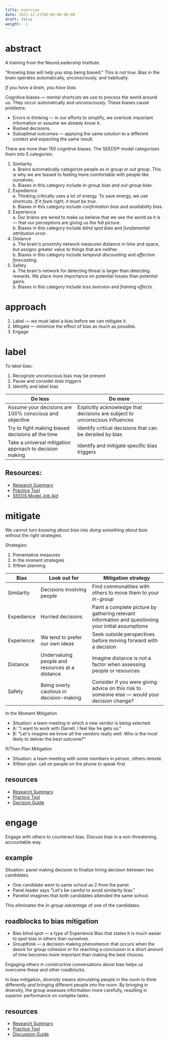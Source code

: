 ```yaml
---
title: overview
date: 2023-12-21T00:00:00-06:00
draft: false
weight: -1
---
```


# abstract
A training from the NeuroLeadership Institute.  

"Knowing bias will help you stop being biased." This is not true.  Bias in the brain operates automatically, unconsciously, and habitually. 

*If you have a brain, you have bias*.

Cognitive biases — mental shortcuts we use to process the world around us. They occur automatically and unconsciously.  These biases cause problems:
* Errors in thinking — in our efforts to simplify, we overlook important information or assume we already know it.
* Rushed decisions.
* Suboptimal outcomes — applying the same solution to a different context and expecting the same result.

There are more than 150 cognitive biases.  The SEEDS&reg; model categorizes them into 5 categories:
1. Similarity  
   a. Brains automatically categorize people as *in* group or *out* group. This is why we are biased to feeling more comfortable with people like ourselves.  
   b. Biases in this category include *in-group bias* and *out-group bias*.
2. Expedience  
   a. Thinking critically uses a lot of energy. To save energy, we use shortcuts. *If it feels right, it must be true*.  
   b. Biases in this category include *confirmation bias* and *availability bias*.  
3. Experience  
   a. Our brains are wired to make us believe that we see the world as it is — that our perceptions are giving us the full picture.  
   b. Biases in this category include *blind spot bias* and *fundamental attribution error*.  
4. Distance  
   a. The brain's proximity network measures distance in time and space, but assigns greater value to things that are neither.  
   b. Biases in this category include *temporal discounting* and *affective forecasting*.  
5. Safety  
   a. The brain's network for detecting threat is larger than detecting rewards.  We place more importance on potential losses than potential gains.   
   b. Biases in this category include *loss aversion* and *framing effects*.  

# approach
1. Label — we must label a bias before we can mitigate it.
2. Mitigate — minimize the effect of bias as much as possible.
3. Engage

# label
To label bias:
1. Recognize unconscious bias may be present
2. Pause and consider *bias triggers*
3. Identify and label bias

| Do less                                                 | Do more                                                                     |
| ------------------------------------------------------- | --------------------------------------------------------------------------- |
| Assume your decisions are 100% conscious and objective  | Explicitly acknowledge that decisions are subject to unconscious influences |
| Try to fight making biased decisions all the time       | Identify critical decisions that can be derailed by bias                    |
| Take a universal mitigation approach to decision making | Identify and mitigate specific bias triggers                                |

## Resources:  
- [Research Summary](../DECIDE%20M1%20Label%20Bias%20Research%20Summary.pdf)  
- [Practice Tool](../DECIDE%20M1%20Label%20Bias%20Practice%20Tool.pdf)  
- [SEEDS Model Job Aid](../DECIDE%20The%20SEEDS%20Model%20Job%20Aid.pdf)  

# mitigate
We cannot turn *knowing about bias* into *doing something about bias* without the right strategies.

Strategies:
1. Preventative measures
2. In the moment strategies
3. If/then planning

| Bias       | Look out for                                    | Mitigation strategy                                                                                 |
| ---------- | ----------------------------------------------- | --------------------------------------------------------------------------------------------------- |
| Similarity | Decisions involving people                      | Find commonalities with others to move them to your *in-group*                                      |
| Expedience | Hurried decisions                               | Paint a complete picture by gathering relevant information and questioning your initial assumptions |
| Experience | We tend to prefer our own ideas                 | Seek outside perspectives before moving forward with a decision                                     |
| Distance   | Undervaluing people and resources at a distance | Imagine distance is not a factor when assessing people or resources                                 |
| Safety     | Being overly cautious in decision-making        | Consider if you were giving advice on this risk to someone else — would your decision change?       |

In the Moment Mitigation
- Situation: a team meeting in which a new vendor is being selected.
- A: "I want to work with Darrell. I feel like he gets us."  
- B: "Let's imagine we know all the vendors really well. Who is the most likely to deliver the best outcome?"

If/Then Plan Mitigation
- Situation: a team meeting with some members in person, others remote.
- If/then plan: call on people on the phone to speak first.

## resources
- [Research Summary](../DECIDE%20M2%20Mitigate%20Bias%20Research%20Summary.pdf)
- [Practice Tool](../DECIDE%20M1%20Label%20Bias%20Practice%20Tool.pdf)
- [Decision Guide](../DECIDE%20Mitigate%20Bias%20Decision%20Guide.pdf)

# engage
Engage with others to counteract bias. Discuss bias in a non-threatening, accountable way.

## example
Situation: panel making decision to finalize hiring decision between two candidates.
- One candidate went to same school as 2 from the panel.
- Panel leader says "Let's be careful to avoid similarity bias."
- Panelist imagines that both candidates attended the same school.

This eliminates the *in-group advantage* of one of the candidates.

## roadblocks to bias mitigation
- Bias blind spot — a type of Experience Bias that states it is much easier to spot bias in others than ourselves.  
- Groupthink — a decision-making phenomenon that occurs when the desire for group cohesion or for reaching a conclusion in a short amount of time
becomes more important than making the best choices. 

Engaging others in constructive conversations about bias helps us overcome these and other roadblocks.

In bias mitigation, *diversity* means stimulating people in the room to think differently *and* bringing different people into the room. By bringing 
in diversity, the group assesses information more carefully, resulting in superior performance on complex tasks.

## resources
- [Research Summary](../DECIDE%20M3%20Engage%20Others%20Research%20Summary.pdf)
- [Practice Tool](../DECIDE%20M3%20Engage%20Others%20Practice%20Tool.pdf)
- [Discussion Guide](../DECIDE%20Discuss%20Bias%20Guide.pdf)